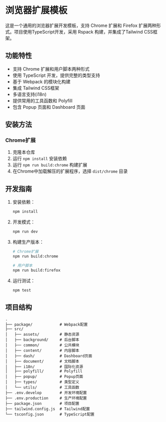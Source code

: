 # 浏览器扩展模板

这是一个通用的浏览器扩展开发模板，支持 Chrome 扩展和 Firefox 扩展两种形式。项目使用TypeScript开发，采用 Rspack 构建，并集成了Tailwind CSS框架。

## 功能特性

- 支持 Chrome 扩展和用户脚本两种形式
- 使用 TypeScript 开发，提供完整的类型支持
- 基于 Webpack 的模块化构建
- 集成 Tailwind CSS框架
- 多语言支持(i18n)
- 提供常用的工具函数和 Polyfill
- 包含 Popup 页面和 Dashboard 页面

## 安装方法

### Chrome扩展

1. 克隆本仓库
2. 运行 `npm install` 安装依赖
3. 运行 `npm run build:chrome` 构建扩展
4. 在Chrome中加载解压的扩展程序，选择 `dist/chrome` 目录

## 开发指南

1. 安装依赖：
   ```bash
   npm install
   ```

2. 开发模式：
   ```bash
   npm run dev
   ```

3. 构建生产版本：
   ```bash
   # Chrome扩展
   npm run build:chrome
   
   # 用户脚本
   npm run build:firefox
   ```

4. 运行测试：
   ```bash
   npm test
   ```

## 项目结构

```
.
├── package/            # Webpack配置
├── src/
│   ├── assets/         # 静态资源
│   ├── background/     # 后台脚本
│   ├── common/         # 公共模块
│   ├── content/        # 内容脚本
│   ├── dash/           # Dashboard页面
│   ├── document/       # 文档脚本
│   ├── i18n/           # 国际化资源
│   ├── polyfill/       # Polyfill
│   ├── popup/          # Popup页面
│   ├── types/          # 类型定义
│   └── utils/          # 工具函数
├── .env.develop        # 开发环境配置
├── .env.production     # 生产环境配置
├── package.json        # 项目配置
├── tailwind.config.js  # Tailwind配置
└── tsconfig.json       # TypeScript配置
```

